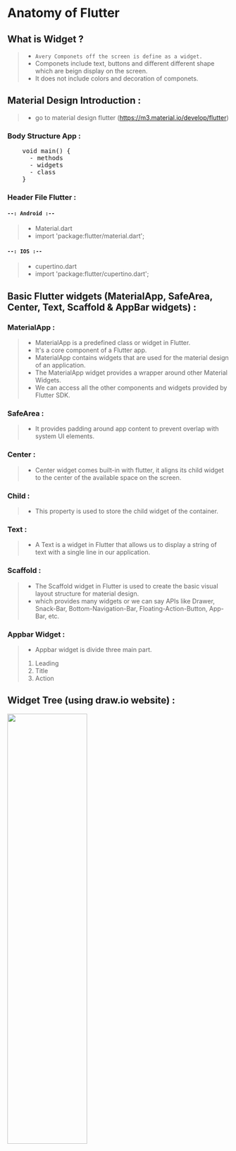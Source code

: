 # Anatomy of Flutter 

## What is Widget ? 
> * `Avery Componets off the screen is define as a widget.`
> * Componets include text, buttons and different different shape which are beign display on the screen.
> * It does not include colors and decoration of componets.


## Material Design Introduction :
> * go to material design flutter (https://m3.material.io/develop/flutter)



### Body Structure App :

<pre>
    void main() {
      - methods
      - widgets
      - class
    }
</pre>


### Header File Flutter :

#### `--: Android :--` 
> * Material.dart
> * import 'package:flutter/material.dart';

#### `--: IOS :--` 
> * cupertino.dart
> * import 'package:flutter/cupertino.dart';


## Basic Flutter widgets (MaterialApp, SafeArea, Center, Text, Scaffold & AppBar widgets) :

### MaterialApp :
> * MaterialApp is a predefined class or widget in Flutter.
> * It's a core component of a Flutter app.
> * MaterialApp contains widgets that are used for the material design of an application.
> * The MaterialApp widget provides a wrapper around other Material Widgets.
> * We can access all the other components and widgets provided by Flutter SDK.

### SafeArea :
> *  It provides padding around app content to prevent overlap with system UI elements.

### Center :
> * Center widget comes built-in with flutter, it aligns its child widget to the center of the available space on the screen.

### Child : 
> * This property is used to store the child widget of the container.

### Text : 
> * A Text is a widget in Flutter that allows us to display a string of text with a single line in our application.

### Scaffold : 
> * The Scaffold widget in Flutter is used to create the basic visual layout structure for material design.
> * which provides many widgets or we can say APIs like Drawer, Snack-Bar, Bottom-Navigation-Bar, Floating-Action-Button, App-Bar, etc. 

### Appbar Widget :
> * Appbar widget is divide three main part.
> 1. Leading
> 2. Title
> 3. Action

## Widget Tree (using draw.io website) :

<p><img src = "https://github.com/SJaynesh/Co-Flutter-ch-04/assets/115562979/40ce03df-f4fd-41ee-a20c-af2ded45391c.png" width=60% height=50%></p>




